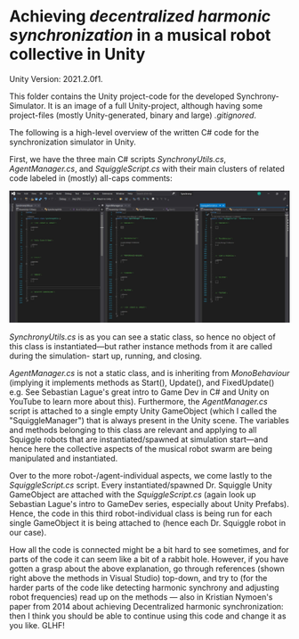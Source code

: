 # Achieving _decentralized harmonic synchronization_ in a musical robot collective in Unity
Unity Version: 2021.2.0f1.

This folder contains the Unity project-code for the developed Synchrony-Simulator. It is an image of a full Unity-project, although having some project-files (mostly Unity-generated, binary and large) _.gitignored_.

The following is a high-level overview of the written C# code for the synchronization simulator in Unity. 

First, we have the three main C# scripts _SynchronyUtils.cs_, _AgentManager.cs_, and _SquiggleScript.cs_ with their main clusters of related code labeled in (mostly) all-caps comments:

![alt text](UnityCodebaseOverview.jpg "Unity code base overview")

_SynchronyUtils.cs_ is as you can see a static class, so hence no object of this class is instantiated—but rather instance methods from it are called during the simulation- start up, running, and closing.

_AgentManager.cs_ is not a static class, and is inheriting from _MonoBehaviour_ (implying it implements methods as Start(), Update(), and FixedUpdate() e.g. See Sebastian Lague's great intro to Game Dev in C# and Unity on YouTube to learn more about this). Furthermore, the _AgentManager.cs_ script is attached to a single empty Unity GameObject (which I called the "SquiggleManager") that is always present in the Unity scene. The variables and methods belonging to this class are relevant and applying to all Squiggle robots that are instantiated/spawned at simulation start—and hence here the collective aspects of the musical robot swarm are being manipulated and instantiated.

Over to the more robot-/agent-individual aspects, we come lastly to the _SquiggleScript.cs_ script. Every instantiated/spawned Dr. Squiggle Unity GameObject are attached with the _SquiggleScript.cs_ (again look up Sebastian Lague's intro to GameDev series, especially about Unity Prefabs). Hence, the code in this third robot-individual class is being run for each single GameObject it is being attached to (hence each Dr. Squiggle robot in our case).

How all the code is connected might be a bit hard to see sometimes, and for parts of the code it can seem like a bit of a rabbit hole. However, if you have gotten a grasp about the above explanation, go through references (shown right above the methods in Visual Studio) top-down, and try to (for the harder parts of the code like detecting harmonic synchrony and adjusting robot frequencies) read up on the methods — also in Kristian Nymoen's paper from 2014 about achieving Decentralized harmonic synchronization: then I think you should be able to continue using this code and change it as you like. GLHF!